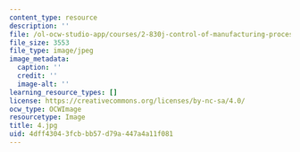 ```yaml
---
content_type: resource
description: ''
file: /ol-ocw-studio-app/courses/2-830j-control-of-manufacturing-processes-sma-6303-spring-2008/4dff43043fcbbb57d79a447a4a11f081_4.jpg
file_size: 3553
file_type: image/jpeg
image_metadata:
  caption: ''
  credit: ''
  image-alt: ''
learning_resource_types: []
license: https://creativecommons.org/licenses/by-nc-sa/4.0/
ocw_type: OCWImage
resourcetype: Image
title: 4.jpg
uid: 4dff4304-3fcb-bb57-d79a-447a4a11f081
---
```

